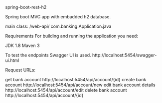 spring-boot-rest-h2

Spring boot MVC app with embadded h2 database.

main class: /web-api/ com.banking.Application.java

Requirements
For building and running the application you need:

JDK 1.8
Maven 3

To test the endpoints Swagger UI is used. http://localhost:5454/swagger-ui.html

Request URLs:

get bank account
http://localhost:5454/api/account/{id}
create bank account
http://localhost:5454/api/account/new
edit bank account details
http://localhost:5454/api/account/edit
delete bank account
http://localhost:5454/api/account/{id}


